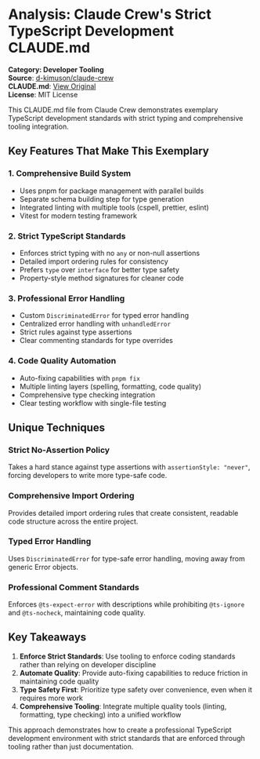 # Analysis: Claude Crew's Strict TypeScript Development CLAUDE.md

**Category: Developer Tooling**  
**Source**: [d-kimuson/claude-crew](https://github.com/d-kimuson/claude-crew)  
**CLAUDE.md**: [View Original](https://github.com/d-kimuson/claude-crew/blob/main/CLAUDE.md)  
**License**: MIT License  

This CLAUDE.md file from Claude Crew demonstrates exemplary TypeScript development standards with strict typing and comprehensive tooling integration.

## Key Features That Make This Exemplary

### 1. **Comprehensive Build System**
- Uses pnpm for package management with parallel builds
- Separate schema building step for type generation
- Integrated linting with multiple tools (cspell, prettier, eslint)
- Vitest for modern testing framework

### 2. **Strict TypeScript Standards**
- Enforces strict typing with no `any` or non-null assertions
- Detailed import ordering rules for consistency
- Prefers `type` over `interface` for better type safety
- Property-style method signatures for cleaner code

### 3. **Professional Error Handling**
- Custom `DiscriminatedError` for typed error handling
- Centralized error handling with `unhandledError`
- Strict rules against type assertions
- Clear commenting standards for type overrides

### 4. **Code Quality Automation**
- Auto-fixing capabilities with `pnpm fix`
- Multiple linting layers (spelling, formatting, code quality)
- Comprehensive type checking integration
- Clear testing workflow with single-file testing

## Unique Techniques

### **Strict No-Assertion Policy**
Takes a hard stance against type assertions with `assertionStyle: "never"`, forcing developers to write more type-safe code.

### **Comprehensive Import Ordering**
Provides detailed import ordering rules that create consistent, readable code structure across the entire project.

### **Typed Error Handling**
Uses `DiscriminatedError` for type-safe error handling, moving away from generic Error objects.

### **Professional Comment Standards**
Enforces `@ts-expect-error` with descriptions while prohibiting `@ts-ignore` and `@ts-nocheck`, maintaining code quality.

## Key Takeaways

1. **Enforce Strict Standards**: Use tooling to enforce coding standards rather than relying on developer discipline
2. **Automate Quality**: Provide auto-fixing capabilities to reduce friction in maintaining code quality
3. **Type Safety First**: Prioritize type safety over convenience, even when it requires more work
4. **Comprehensive Tooling**: Integrate multiple quality tools (linting, formatting, type checking) into a unified workflow

This approach demonstrates how to create a professional TypeScript development environment with strict standards that are enforced through tooling rather than just documentation.